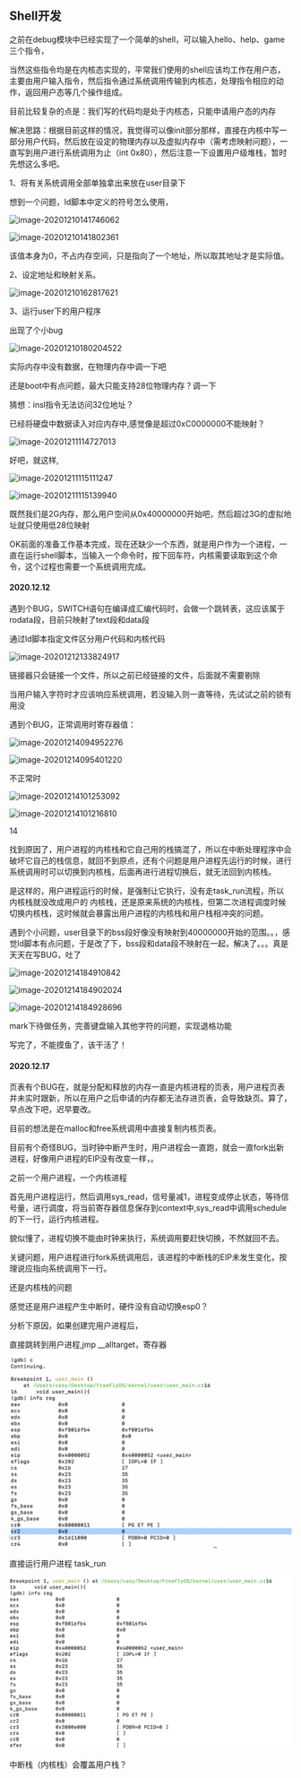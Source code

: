 ## Shell开发

之前在debug模块中已经实现了一个简单的shell，可以输入hello、help、game三个指令，

当然这些指令均是在内核态实现的，平常我们使用的shell应该均工作在用户态，主要由用户输入指令，然后指令通过系统调用传输到内核态，处理指令相应的动作，返回用户态等几个操作组成。

目前比较复杂的点是：我们写的代码均是处于内核态，只能申请用户态的内存

解决思路：根据目前这样的情况，我觉得可以像init部分那样，直接在内核中写一部分用户代码，然后放在设定的物理内存以及虚拟内存中（需考虑映射问题），一直写到用户进行系统调用为止（int 0x80），然后注意一下设置用户级堆栈，暂时先想这么多吧。

1、将有关系统调用全部单独拿出来放在user目录下

想到一个问题，ld脚本中定义的符号怎么使用，

![image-20201210141746062](shell开发.assets/image-20201210141746062.png)

![image-20201210141802361](shell开发.assets/image-20201210141802361.png)

该值本身为0，不占内存空间，只是指向了一个地址，所以取其地址才是实际值。

2、设定地址和映射关系。

![image-20201210162817621](shell开发.assets/image-20201210162817621.png)

3、运行user下的用户程序

出现了个小bug

![image-20201210180204522](shell开发.assets/image-20201210180204522.png)

实际内存中没有数据，在物理内存中调一下吧

还是boot中有点问题，最大只能支持28位物理内存？调一下

猜想：insl指令无法访问32位地址？

已经将硬盘中数据读入对应内存中,感觉像是超过0xC0000000不能映射？

![image-20201211114727013](shell开发.assets/image-20201211114727013.png)

好吧，就这样,

![image-20201211115111247](shell开发.assets/image-20201211115111247.png)

![image-20201211115139940](shell开发.assets/image-20201211115139940.png)

既然我们是2G内存，那么用户空间从0x40000000开始吧，然后超过3G的虚拟地址就只使用低28位映射



OK前面的准备工作基本完成，现在还缺少一个东西，就是用户作为一个进程，一直在运行shell脚本，当输入一个命令时，按下回车符，内核需要读取到这个命令，这个过程也需要一个系统调用完成。

#### 2020.12.12

遇到个BUG，SWITCH语句在编译成汇编代码时，会做一个跳转表，这应该属于rodata段，目前只映射了text段和data段

通过ld脚本指定文件区分用户代码和内核代码

![image-20201212133824917](shell开发.assets/image-20201212133824917.png)

链接器只会链接一个文件，所以之前已经链接的文件，后面就不需要剔除





当用户输入字符时才应该响应系统调用，若没输入则一直等待，先试试之前的锁有用没

遇到个BUG，正常调用时寄存器值：

![image-20201214094952276](shell开发.assets/image-20201214094952276.png)

![image-20201214095401220](shell开发.assets/image-20201214095401220.png)

不正常时

![image-20201214101253092](shell开发.assets/image-20201214101253092.png)

![image-20201214101216810](shell开发.assets/image-20201214101216810.png)

14

找到原因了，用户进程的内核栈和它自己用的栈搞混了，所以在中断处理程序中会破坏它自己的栈信息，就回不到原点，还有个问题是用户进程先运行的时候，进行系统调用时可以切换到内核栈，后面再进行进程切换后，就无法回到内核栈。

是这样的，用户进程运行的时候，是强制让它执行，没有走task_run流程，所以内核栈就没改成用户的 内核栈，还是原来系统的内核栈，但第二次进程调度时候切换内核栈，这时候就会暴露出用户进程的内核栈和用户栈相冲突的问题。



遇到个小问题，user目录下的bss段好像没有映射到40000000开始的范围。。，感觉ld脚本有点问题，于是改了下，bss段和data段不映射在一起，解决了。。。真是天天在写BUG，吐了

![image-20201214184910842](shell开发.assets/image-20201214184910842.png)

![image-20201214184902024](shell开发.assets/image-20201214184902024.png)

![image-20201214184928696](shell开发.assets/image-20201214184928696.png)



mark下待做任务，完善键盘输入其他字符的问题，实现退格功能



写完了，不能摸鱼了，该干活了！



#### 2020.12.17

页表有个BUG在，就是分配和释放的内存一直是内核进程的页表，用户进程页表并未实时跟新，所以在用户之后申请的内存都无法存进页表，会导致缺页。算了，早点改下吧，迟早要改。

目前的想法是在malloc和free系统调用中直接复制内核页表。

目前有个奇怪BUG，当时钟中断产生时，用户进程会一直跑，就会一直fork出新进程，好像用户进程的EIP没有改变一样，。



之前一个用户进程，一个内核进程

首先用户进程运行，然后调用sys_read，信号量减1，进程变成停止状态，等待信号量，进行调度，将当前寄存器信息保存到context中,sys_read中调用schedule的下一行，运行内核进程。

貌似懂了，进程切换不能由时钟来执行，系统调用要赶快切换，不然就回不去。



关键问题，用户进程进行fork系统调用后，该进程的中断栈的EIP未发生变化，按理说应指向系统调用下一行。

还是内核栈的问题

感觉还是用户进程产生中断时，硬件没有自动切换esp0？



分析下原因，如果创建完用户进程后，



直接跳转到用户进程,jmp __alltarget，寄存器

![image-20201218121235555](shell开发.assets/image-20201218121235555.png)

直接运行用户进程 task_run

![image-20201218121455968](shell开发.assets/image-20201218121455968.png)

中断栈（内核栈）会覆盖用户栈？